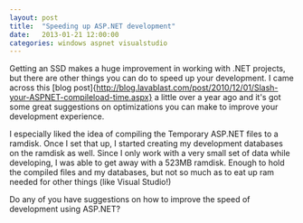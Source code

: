 ```yaml
---
layout: post
title:  "Speeding up ASP.NET development"
date:   2013-01-21 12:00:00
categories: windows aspnet visualstudio
---
```

Getting an SSD makes a huge improvement in working with .NET projects, but there are other things you can do to speed up your development.  I came across this [blog post]{http://blog.lavablast.com/post/2010/12/01/Slash-your-ASPNET-compileload-time.aspx} a little over a year ago and it's got some great suggestions on optimizations you can make to improve your development experience.

I especially liked the idea of compiling the Temporary ASP.NET files to a ramdisk.  Once I set that up, I started creating my development databases on the ramdisk as well.  Since I only work with a very small set of data while developing, I was able to get away with a 523MB ramdisk.  Enough to hold the compiled files and my databases, but not so much as to eat up ram needed for other things (like Visual Studio!)

Do any of you have suggestions on how to improve the speed of development using ASP.NET?